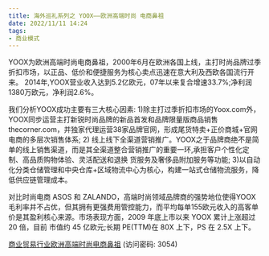 ```yaml
---
title: 海外巡礼系列之 YOOX——欧洲高端时尚 电商鼻祖
date: 2022/11/11 14:24
tags:
- 商业模式
---
```

YOOX为欧洲高端时尚电商鼻祖，2000年6月在欧洲各国上线，主打时尚品牌过季折扣市场，以正品、低价和便捷服务为核心卖点迅速在意大利及西欧各国流行开来。 2014年,YOOX营业收入达到5.2亿欧元，07年以来复合增速33.7%;净利润1380万欧元，净利润2.6%。

我们分析YOOX成功主要有三大核心因素:
1)除主打过季折扣市场的Yoox.com外，YOOX同步运营主打新锐时尚品牌的新品首发和品牌限量版商品销售thecorner.com，并独家代理运营38家品牌官网，形成尾货特卖+正价商城+官网电商的多层次销售体系;
2) 线上线下全渠道营销推广。YOOX之于品牌商绝不是简单的线上销售渠道，而是其全渠道整合营销推广的重要一环,承担客户个性化定制、高品质购物体验、灵活配送和退换 货服务及奢侈品附加服务等功能;
3)以自动化分类仓储管理和中央仓库+区域物流中心为核心，构建一站式仓储物流服务，降低供应链管理成本。

对比时尚电商 ASOS 和 ZALANDO，高端时尚领域品牌商的强势地位使得YOOX毛利率并不占优，但其拥有更强费用管控能力，而平均每单155欧元收入的高客单价是其盈利核心来源。市场表现方面，2009 年底上市以来 YOOX 累计上涨超过 20 倍，目前 市值约 45 亿欧元;长期 PE(TTM)在 80X 上下，PS 在 2.5X 上下。

[商业贸易行业欧洲高端时尚电商鼻祖](https://url12.ctfile.com/f/3948612-722537408-04bd93?p=3054)
(访问密码: 3054)
